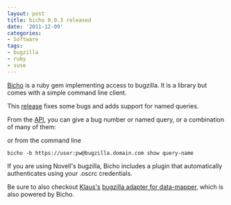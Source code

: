 ```yaml
---
layout: post
title: bicho 0.0.3 released
date: '2011-12-09'
categories:
- Software
tags:
- bugzilla
- ruby
- suse
---
```


[Bicho](http://github.com/dmacvicar/bicho "Bicho on github") is a ruby gem implementing access to bugzilla. It is a library but comes with a simple command line client.

This [release](http://rubygems.org/gems/bicho "Bicho on rubygems.org") fixes some bugs and adds support for named queries.

From the [API](http://rubydoc.info/github/dmacvicar/bicho/v0.0.3/frames "Bicho API docs"), you can give a bug number or named query, or a combination of many of them:

or from the command line

```
bicho -b https://user:pw@bugzilla.domain.com show query-name
```

If you are using Novell's bugzilla, Bicho includes a plugin that automatically authenticates using your .oscrc credentials.

Be sure to also checkout [Klaus's](http://twitter.com/#!/kkaempf "Klaus twitter") [bugzilla adapter for data-mapper](https://github.com/openSUSE/dm-bugzilla-adapter "dm-bugzilla-adapter"), which is also powered by Bicho.

